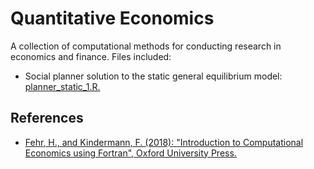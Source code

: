 # Quantitative Economics
A collection of computational methods for conducting research in economics and finance. Files included:
- Social planner solution to the static general equilibrium model: [planner_static_1.R.](https://github.com/montesinosmv/quant_econ/blob/master/planner_static_1.R)

## References
- [Fehr, H., and Kindermann, F. (2018): "Introduction to Computational Economics using Fortran", Oxford University Press.](https://www.ce-fortran.com/)
